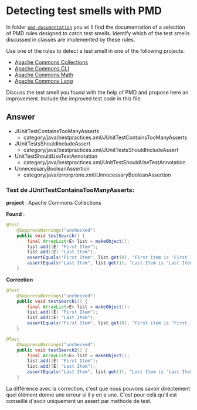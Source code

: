# Detecting test smells with PMD

In folder [`pmd-documentation`](../pmd-documentation) you wi    ll find the documentation of a selection of PMD rules designed to catch test smells.
Identify which of the test smells discussed in classes are implemented by these rules.

Use one of the rules to detect a test smell in one of the following projects:

- [Apache Commons Collections](https://github.com/apache/commons-collections)
- [Apache Commons CLI](https://github.com/apache/commons-cli)
- [Apache Commons Math](https://github.com/apache/commons-math)
- [Apache Commons Lang](https://github.com/apache/commons-lang)

Discuss the test smell you found with the help of PMD and propose here an improvement.
Include the improved test code in this file.

## Answer

- JUnitTestContainsTooManyAsserts
    - category/java/bestpractices.xml/JUnitTestContainsTooManyAsserts
- JUnitTestsShouldIncludeAssert
    - category/java/bestpractices.xml/JUnitTestsShouldIncludeAssert
- UnitTestShouldUseTestAnnotation
    - category/java/bestpractices.xml/UnitTestShouldUseTestAnnotation
- UnnecessaryBooleanAssertion
    - category/java/errorprone.xml/UnnecessaryBooleanAssertion

### Test de JUnitTestContainsTooManyAsserts:
**project** : Apache Commons Collections

**Found** :
```java
@Test
    @SuppressWarnings("unchecked")
    public void testSearch() {
        final ArrayList<E> list = makeObject();
        list.add((E) "First Item");
        list.add((E) "Last Item");
        assertEquals("First Item", list.get(0), "First item is 'First Item'");
        assertEquals("Last Item", list.get(1), "Last Item is 'Last Item'");
    }
```
**Correction**
```java
@Test
    @SuppressWarnings("unchecked")
    public void testSearch1() {
        final ArrayList<E> list = makeObject();
        list.add((E) "First Item");
        list.add((E) "Last Item");
        assertEquals("First Item", list.get(0), "First item is 'First Item'");
    }

@Test
    @SuppressWarnings("unchecked")
    public void testSearch2() {
        final ArrayList<E> list = makeObject();
        list.add((E) "First Item");
        list.add((E) "Last Item");
        assertEquals("Last Item", list.get(1), "Last Item is 'Last Item'");
    }
```
La différence avec la correction, c'est que nous pouvons savoir directement quel élément donne une erreur si il y en a une.
C'est pour celà qu'il est conseillé d'avoir uniquement un assert par methode de test.
